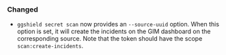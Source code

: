 ### Changed

- `ggshield secret scan` now provides an `--source-uuid` option. When this option is set, it will create the incidents on the GIM
  dashboard on the corresponding source. Note that the token should have the scope `scan:create-incidents`.
